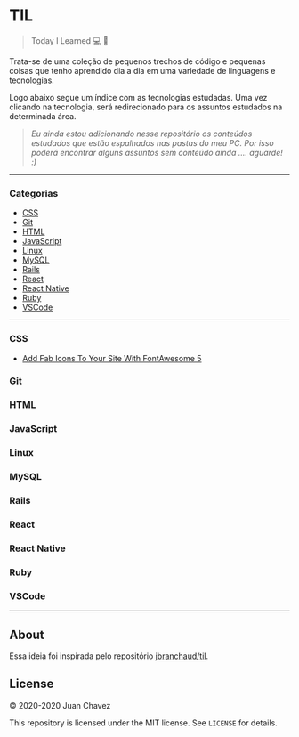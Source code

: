 # TIL

> Today I Learned :computer: :open_book:

<p>Trata-se de uma coleção de pequenos trechos de código e pequenas coisas que tenho aprendido dia a dia
em uma variedade de linguagens e tecnologias.</p>
<p>Logo abaixo segue um índice com as tecnologias estudadas. Uma vez clicando na tecnologia, será redirecionado
para os assuntos estudados na determinada área.</p>

> <i>Eu ainda estou adicionando nesse repositório os conteúdos estudados que estão espalhados nas pastas do meu PC. Por isso
poderá encontrar alguns assuntos sem conteúdo ainda .... aguarde! :) </i>

---

### Categorias

* [CSS](#css)
* [Git](#git)
* [HTML](#html)
* [JavaScript](#javascript)
* [Linux](#linux)
* [MySQL](#mysql)
* [Rails](#rails)
* [React](#react)
* [React Native](#react-native)
* [Ruby](#ruby)
* [VSCode](#vscode)

---

### CSS

- [Add Fab Icons To Your Site With FontAwesome 5](css/add-fab-icons-to-your-site-with-fontawesome-5.md)

### Git

### HTML

### JavaScript

### Linux

### MySQL

### Rails

### React

### React Native

### Ruby

### VSCode

---

## About

Essa ideia foi inspirada pelo repositório
[jbranchaud/til](https://github.com/jbranchaud/til).

## License

&copy; 2020-2020 Juan Chavez

This repository is licensed under the MIT license. See `LICENSE` for
details.
